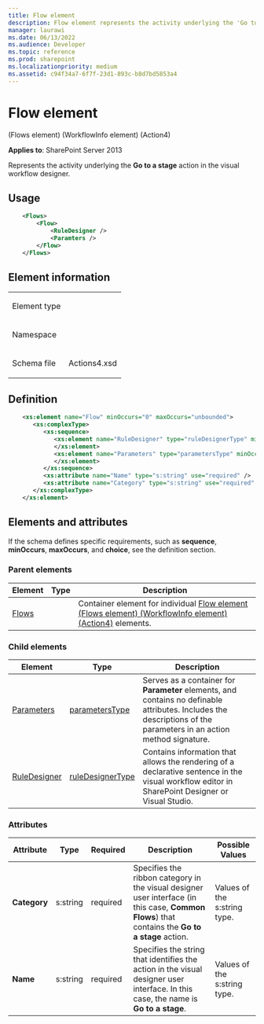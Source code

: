 ```yaml
---
title: Flow element
description: Flow element represents the activity underlying the 'Go to a stage' action in the visual workflow designer.
manager: laurawi
ms.date: 06/13/2022
ms.audience: Developer
ms.topic: reference
ms.prod: sharepoint
ms.localizationpriority: medium
ms.assetid: c94f34a7-6f7f-23d1-893c-b8d7bd5853a4
---
```


# Flow element 

(Flows element) (WorkflowInfo element) (Action4)

**Applies to**: SharePoint Server 2013

Represents the activity underlying the **Go to a stage** action in the visual workflow designer.

## Usage

```XML
    <Flows>
        <Flow>
            <RuleDesigner />
            <Paramters />
        </Flow>
    </Flows>
```

## Element information

<table>
<colgroup>
<col width="50%" />
<col width="50%" />
</colgroup>
<tbody>
<tr class="odd">
<td align="left"><p><span class="label">Element type</span></p></td>
<td align="left"><p></p></td>
</tr>
<tr class="even">
<td align="left"><p><span class="label">Namespace</span></p></td>
<td align="left"><p></p></td>
</tr>
<tr class="odd">
<td align="left"><p><span class="label">Schema file</span></p></td>
<td align="left"><p>Actions4.xsd</p></td>
</tr>
</tbody>
</table>

## Definition

```XML
    <xs:element name="Flow" minOccurs="0" maxOccurs="unbounded">
       <xs:complexType>
          <xs:sequence>
             <xs:element name="RuleDesigner" type="ruleDesignerType" minOccurs="1"  maxOccurs="1">
             </xs:element>  
             <xs:element name="Parameters" type="parametersType" minOccurs="1" maxOccurs="1">
             </xs:element>
          </xs:sequence>
          <xs:attribute name="Name" type="s:string" use="required" />
          <xs:attribute name="Category" type="s:string" use="required" />
       </xs:complexType>
    </xs:element>  
```

## Elements and attributes

If the schema defines specific requirements, such as **sequence**, **minOccurs**, **maxOccurs**, and **choice**, see the definition section.

### Parent elements

| Element | Type | Description |
|---------|------|-------------|
| [Flows](flows-element-workflowinfo-elementaction4.md)| | Container element for individual [Flow element (Flows element) (WorkflowInfo element) (Action4)](flow-element-flows-elementworkflowinfo-elementaction4.md) elements. |

### Child elements


| Element | Type | Description |
|---------|------|-------------|
| [Parameters](parameters-element-flow-elementflows-elementworkflowinfo-elementaction4.md) | [parametersType](parameterstype-complextype-action4.md) | Serves as a container for **Parameter** elements, and contains no definable attributes. Includes the descriptions of the parameters in an action method signature. |
| [RuleDesigner](ruledesigner-element-flow-elementflows-elementworkflowinfo-elementaction4.md) | [ruleDesignerType](ruledesignertype-complextype-action4.md) | Contains information that allows the rendering of a declarative sentence in the visual workflow editor in SharePoint Designer or Visual Studio. |

### Attributes

| Attribute | Type | Required | Description | Possible Values |
|-----------|------|----------|-------------|-----------|
| **Category** | s:string | required | Specifies the ribbon category in the visual designer user interface (in this case, **Common Flows**) that contains the **Go to a stage** action. | Values of the s:string type. |
| **Name** | s:string | required | Specifies the string that identifies the action in the visual designer user interface. In this case, the name is **Go to a stage**. | Values of the s:string type. |








